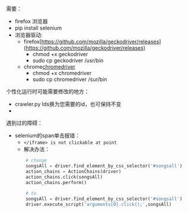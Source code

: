 需要：

* firefox 浏览器
* pip install selenium
* 浏览器驱动:
    * firefox[https://github.com/mozilla/geckodriver/releases](https://github.com/mozilla/geckodriver/releases)
        * chmod +x geckodriver
        * sudo cp geckodriver /usr/bin
    * chrome[chromedriver](./chromedriver)
        * chmod +x chromedriver
        * sudo cp chromedriver /sur/bin
    
个性化运行时可能需要修改的地方：

* crawler.py Ids换为您需要的id，也可保持不变
* 



遇到过的障碍：

* selenium的span单击报错：
    * `</iframe> is not clickable at point` 
    * 解决办法：
    ```python
        # change
        songsAll = driver.find_element_by_css_selector('#songsall')
        action_chains = ActionChains(driver)
        action_chains.click(songsAll)
        action_chains.perform()
      
        # to
        songsAll = driver.find_element_by_css_selector('#songsall')
        driver.execute_script('arguments[0].click();',songsAll)
    ```
    